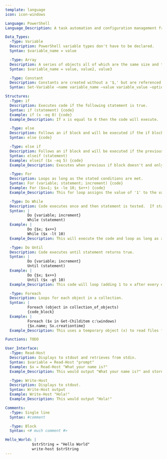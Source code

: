 ```yaml
---
template: language
icon: icon-windows

Language: PowerShell
Language_Description: A task automation and configuration management framework from Microsoft.

Data_Types:
  -Type: Variable
  Description: PowerShell variable types don't have to be declared.
  Syntax: $variable_name = value

  -Type: Array
  Description: A series of objects all of which are the same size and type.
  Syntax: $variable_name = value, value2, value3

  -Type: Constant
  Description: Constants are created without a '$,' but are referenced with a '$.'
  Syntax: Set-Variable –name variable_name –value variable_value –option constant

Structures:
  -Type: if
  Description: Executes code if the following statement is true.
  Syntax: if (statement) {code}
  Example: if (x -eq 0) {code}
  Example_Description: If x is equal to 0 then the code will execute.

  -Type: else
  Description: Follows an if block and will be executed if the if block isn't.
  Syntax: else {code}

  -Type: else if
  Description: Follows an if block and will be executed if the previous if block wasn't executed and the new parameters are met.
  Syntax: elseif (statement)
  Example: elseif ($x -eq 5) {code}
  Example_Description: Executes when previous if block doesn't and only if x equals 5.

  -Type: For
  Description: Loops as long as the stated conditions are met.
  Syntax: For (variable; statement; increment) {code}
  Example: For ($x=1; $x -le 10; $x++) {code}
  Example_Description: This for loop assigns the value of '1' to the variable 'x,' ensures that after each execution x increases by 1 (++), and will only work while x is less than or equal to 10.

  -Type: Do While
  Description: Code executes once and then statement is tested.  If statement remains true the do while will keep looping.
  Syntax: |
          Do {variable; increment}
          While (statement)
  Example: |
          Do {$x; $x++}
          While ($x -lt 10)
  Example_Description: This will execute the code and loop as long as x remains less than 10.

  -Type: Do Until
  Description: Code executes until statement returns true.
  Syntax: |
          Do {variable; increment}
          Until (statement)
  Example: |
          Do {$x; $x++}
          Until ($x -gt 10)
  Example_Description: This code will loop (adding 1 to x after every execution) until x is greater than 10.

  -Type: Foreach
  Description: Loops for each object in a collection.
  Syntax: |
          Foreach (object in collection_of_objects)
          {code_block}
  Example: |
          Foreach ($x in Get-Childitem c:\windows)
          {$x.name; Sx.creationtime}
  Example_Description: This uses a temporary object (x) to read files from 'c:\windows,' name them, and add their creation time.

Functions: TODO

User_Interface:
  -Type: Read-Host
  Description: Displays to stdout and retrieves from stdin.
  Syntax: $variable = Read-Host "prompt"
  Example: $x = Read-Host "What your name is?"
  Example_Description: This would output "What your name is?" and store the reply as 'x.'

  -Type: Write-Host
  Description: Displays to stdout.
  Syntax: Write-Host output
  Example: Write-Host "Hola!"
  Example_Description: This would output "Hola!"

Comments:
  -Type: Single line
  Syntax: #comment

  -Type: Block
  Syntax: <# much comment #>

Hello_World: |
            $strString = "Hello World"
            write-host $strString
---
```

